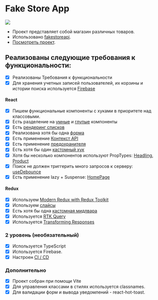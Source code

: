 # <h1>Fake Store App</h1>

<a href="https://github.com/levenders/fake-store-app/actions"><img src="https://github.com/levenders/fake-store-app/actions/workflows/cicd.yml/badge.svg" /></a>

- Проект представляет собой магазин различных товаров.
- Использовано [fakestoreapi](https://fakestoreapi.com/docs).
- [Посмотреть проект](https://levenders.github.io/fake-store-app/#/).

## Реализованы следующие требования к функциональности:

-   [x] Реализованы Требования к функциональности
-   [x] Для хранения учетных записей пользователей, их корзины и истории поиска  используется [Firebase](https://github.com/levenders/fake-store-app/blob/main/src/config/firebase.ts)

#### React

-   [x] Пишем функциональные компоненты с хуками в приоритете над классовыми.
-   [x] Есть разделение на [умные](https://github.com/levenders/fake-store-app/blob/main/src/layout/MainLayout/MainLayout.tsx) и [глупые](https://github.com/levenders/fake-store-app/blob/main/src/components/Input/Input.tsx) компоненты
-   [x] Есть [рендеринг списков](https://github.com/levenders/fake-store-app/blob/main/src/components/ProductsList/ProductsList.tsx#L38)
-   [x] Реализована хотя бы одна [форма](https://github.com/levenders/fake-store-app/blob/main/src/components/Form/Form.tsx)
-   [x] Есть применение [Контекст API](https://github.com/levenders/fake-store-app/blob/main/src/context/ThemeProvider.tsx)
-   [x] Есть применение [предохранителя](https://github.com/levenders/fake-store-app/blob/main/src/main.tsx#L19)
-   [x] Есть хотя бы один [кастомный хук](https://github.com/levenders/fake-store-app/blob/main/src/hooks/useHistoryItems.ts)
-   [x] Хотя бы несколько компонентов используют PropTypes: [Headling](https://github.com/levenders/fake-store-app/blob/main/src/components/Headling/Headling.tsx#L19), [Product](https://github.com/levenders/fake-store-app/blob/main/src/components/ProductsList/Product/Product.tsx#L59)
-   [x] Поиск не должен триггерить много запросов к серверу: [useDebounce](https://github.com/levenders/fake-store-app/blob/main/src/hooks/useDebounce.ts)
-   [x] Есть применение lazy + Suspense: [HomePage](https://github.com/levenders/fake-store-app/blob/main/src/pages/HomePage/HomePage.tsx)

#### Redux

-   [x] Используем [Modern Redux with Redux Toolkit](https://github.com/levenders/fake-store-app/blob/main/src/store/store.ts)
-   [x] Используем [слайсы](https://github.com/levenders/fake-store-app/blob/main/src/store/userSlice/userSlice.ts)
-   [x] Есть хотя бы одна [кастомная мидлвара](https://github.com/levenders/fake-store-app/blob/main/src/store/middlewares/authMiddleware.ts)
-   [x] Используется [RTK Query](https://github.com/levenders/fake-store-app/blob/main/src/services/productsService.ts)
-   [x] Используется [Transforming Responses](https://github.com/levenders/fake-store-app/blob/main/src/services/productsService.ts#L23)

### 2 уровень (необязательный)

-   [x] Используeтся TypeScript
-   [x] Используется Firebase.
-   [x] Настроен [CI / CD](https://github.com/levenders/fake-store-app/blob/main/.github/workflows/cicd.yml)

### **Дополнительно**

-   [x] Проект собран при помощи Vite
-   [x] Для управления классами в стилях используется classnames.
-   [x] Для валидации форм и вывода уведомлений - react-hot-toast.